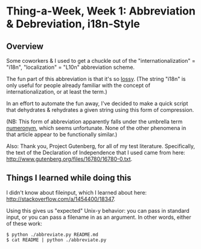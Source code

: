 Thing-a-Week, Week 1:  Abbreviation & Debreviation, i18n-Style
========

Overview
--------
Some coworkers & I used to get a chuckle out of the "internationalization" =
"i18n", "localization" = "L10n" abbreviation scheme.  

The fun part of this abbreviation is that it's so
[lossy](http://en.wikipedia.org/wiki/Lossy).  (The string "i18n" is only useful
for people already familiar with the concept of internationalization, or at
least the term.)

In an effort to automate the fun away, I've decided to make a quick script that
dehydrates & rehydrates a given string using this form of compression.

(NB:  This form of abbreviation apparently falls under the umbrella term
[numeronym](http://en.wikipedia.org/wiki/Numeronym), which seems unfortunate.
None of the other phenomena in that article appear to be functionally similar.)

Also:  Thank you, Project Gutenberg, for all of my test literature.
Specifically, the text of the Declaration of Independence that I used came from
here:  http://www.gutenberg.org/files/16780/16780-0.txt.

Things I learned while doing this
---------------------------------
I didn't know about fileinput, which I learned about here:
http://stackoverflow.com/a/1454400/18347.  

Using this gives us "expected" Unix-y behavior:  you can pass in standard
input, or you can pass a filename in as an argument.  In other words, either of
these work:

    $ python ./abbreviate.py README.md
    $ cat README | python ./abbreviate.py

